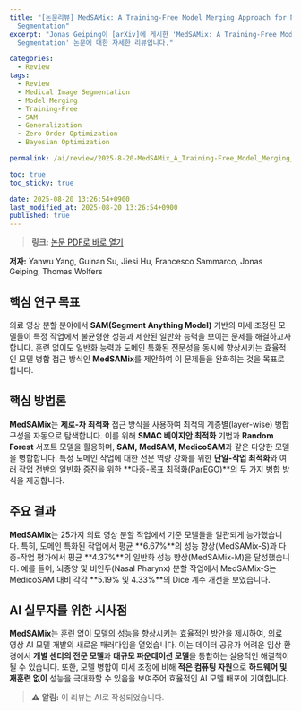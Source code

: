 ```yaml
---
title: "[논문리뷰] MedSAMix: A Training-Free Model Merging Approach for Medical Image
  Segmentation"
excerpt: "Jonas Geiping이 [arXiv]에 게시한 'MedSAMix: A Training-Free Model Merging Approach for Medical Image
  Segmentation' 논문에 대한 자세한 리뷰입니다."

categories:
  - Review
tags:
  - Review
  - Medical Image Segmentation
  - Model Merging
  - Training-Free
  - SAM
  - Generalization
  - Zero-Order Optimization
  - Bayesian Optimization

permalink: /ai/review/2025-8-20-MedSAMix_A_Training-Free_Model_Merging_Approach_for_Medical_Image_Segmentation/

toc: true
toc_sticky: true

date: 2025-08-20 13:26:54+0900
last_modified_at: 2025-08-20 13:26:54+0900
published: true
---
```

> **링크:** [논문 PDF로 바로 열기](https://arxiv.org/abs/2508.11032)

**저자:** Yanwu Yang, Guinan Su, Jiesi Hu, Francesco Sammarco, Jonas Geiping, Thomas Wolfers



## 핵심 연구 목표
의료 영상 분할 분야에서 **SAM(Segment Anything Model)** 기반의 미세 조정된 모델들이 특정 작업에서 불균형한 성능과 제한된 일반화 능력을 보이는 문제를 해결하고자 합니다. 훈련 없이도 일반화 능력과 도메인 특화된 전문성을 동시에 향상시키는 효율적인 모델 병합 접근 방식인 **MedSAMix**를 제안하여 이 문제들을 완화하는 것을 목표로 합니다.

## 핵심 방법론
**MedSAMix**는 **제로-차 최적화** 접근 방식을 사용하여 최적의 계층별(layer-wise) 병합 구성을 자동으로 탐색합니다. 이를 위해 **SMAC 베이지안 최적화** 기법과 **Random Forest** 서포트 모델을 활용하며, **SAM, MedSAM, MedicoSAM**과 같은 다양한 모델을 병합합니다. 특정 도메인 작업에 대한 전문 역량 강화를 위한 **단일-작업 최적화**와 여러 작업 전반의 일반화 증진을 위한 **다중-목표 최적화(ParEGO)**의 두 가지 병합 방식을 제공합니다.

## 주요 결과
**MedSAMix**는 25가지 의료 영상 분할 작업에서 기준 모델들을 일관되게 능가했습니다. 특히, 도메인 특화된 작업에서 평균 **6.67%**의 성능 향상(MedSAMix-S)과 다중-작업 평가에서 평균 **4.37%**의 일반화 성능 향상(MedSAMix-M)을 달성했습니다. 예를 들어, 뇌종양 및 비인두(Nasal Pharynx) 분할 작업에서 MedSAMix-S는 MedicoSAM 대비 각각 **5.19% 및 4.33%**의 Dice 계수 개선을 보였습니다.

## AI 실무자를 위한 시사점
**MedSAMix**는 훈련 없이 모델의 성능을 향상시키는 효율적인 방안을 제시하여, 의료 영상 AI 모델 개발의 새로운 패러다임을 열었습니다. 이는 데이터 공유가 어려운 임상 환경에서 **개별 센터의 전문 모델**과 **대규모 파운데이션 모델**을 통합하는 실용적인 해결책이 될 수 있습니다. 또한, 모델 병합이 미세 조정에 비해 **적은 컴퓨팅 자원**으로 **하드웨어 및 재훈련 없이** 성능을 극대화할 수 있음을 보여주어 효율적인 AI 모델 배포에 기여합니다.

> ⚠️ **알림:** 이 리뷰는 AI로 작성되었습니다.